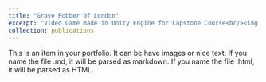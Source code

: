 ```yaml
---
title: "Grave Robber Of London"
excerpt: "Video Game made in Unity Engine for Capstone Course<br/><img src='/images/500x300.png'>"
collection: publications
---
```


This is an item in your portfolio. It can be have images or nice text. If you name the file .md, it will be parsed as markdown. If you name the file .html, it will be parsed as HTML.